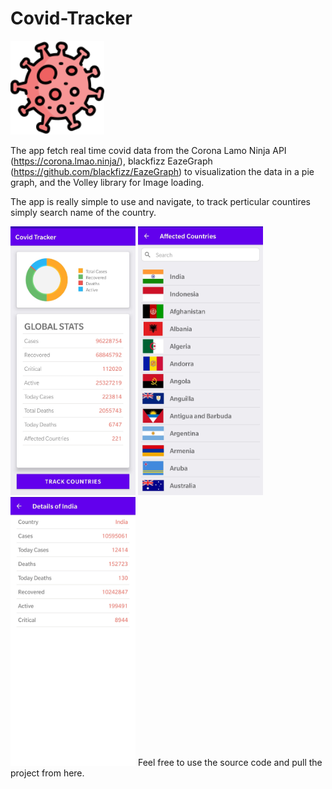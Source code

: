 # Covid-Tracker
<img src = "image_assets/coronavirus.png" height = "150" width = "150">

The app fetch real time covid data from the Corona Lamo Ninja API (https://corona.lmao.ninja/), blackfizz EazeGraph (https://github.com/blackfizz/EazeGraph) to visualization the data in a pie graph, and the Volley library for Image loading.  

The app is really simple to use and navigate, to track perticular countires simply search name of the country.

<img src = "image_assets/Screenshot_20210119-224457__01.jpg" height = "430" width = "200">
<img src = "image_assets/Screenshot_20210119-224501__01.jpg" height = "430" width = "200">
<img src = "image_assets/Screenshot_20210119-224503__01.jpg" height = "430" width = "200">
Feel free to use the source code and pull the project from here.
